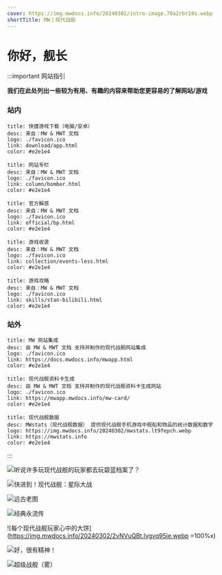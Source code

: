 ```yaml
---
cover: https://img.mwdocs.info/20240302/intro-image.70a2rbr24s.webp
shortTitle: MW丨现代战舰
---
```


# 你好，舰长

:::important 网站指引

**我们在此处列出一些较为有用、有趣的内容来帮助您更容易的了解网站/游戏**



### 站内

```component VPCard
title: 快捷游戏下载（电脑/安卓）
desc: 来自：MW & MWT 文档
logo: ./favicon.ico
link: download/app.html
color: #e2e1e4
```

```component VPCard
title: 网站专栏
desc: 来自：MW & MWT 文档
logo: ./favicon.ico
link: column/bomber.html
color: #e2e1e4
```

```component VPCard
title: 官方解惑
desc: 来自：MW & MWT 文档
logo: ./favicon.ico
link: official/bp.html
color: #e2e1e4
```

```component VPCard
title: 游戏收录
desc: 来自：MW & MWT 文档
logo: ./favicon.ico
link: collection/events-less.html
color: #e2e1e4
```

```component VPCard
title: 游戏攻略
desc: 来自：MW & MWT 文档
logo: ./favicon.ico
link: skills/stan-bilibili.html
color: #e2e1e4
```

### 站外

```component VPCard
title: MW 网站集成
desc: 由 MW & MWT 文档 支持并制作的现代战舰网站集成
logo: ./favicon.ico
link: https://docs.mwdocs.info/mwapp.html
color: #e2e1e4
```

```component VPCard
title: 现代战舰资料卡生成
desc: 由 MW & MWT 文档 支持并制作的现代战舰资料卡生成网站
logo: ./favicon.ico
link: https://mwapp.mwdocs.info/mw-card/
color: #e2e1e4
```

```component VPCard
title: 现代战舰数据
desc: MWstats（现代战舰数据） 提供现代战舰手机游戏中舰船和物品的统计数据和数字
logo: https://img.mwdocs.info/20240302/mwstats.lt9fepch.webp
link: https://mwstats.info
color: #e2e1e4
```

:::

![听说许多玩现代战舰的玩家都去玩碧蓝档案了？](https://img.mwdocs.info/20240302/mwdocs-index-aareset.1zhzzrk7n9.webp)

![快进到！现代战舰：星际大战](https://img.mwdocs.info/20240302/Image_1698843530122.ibuy0g2ux.webp)

![远古老图](https://img.mwdocs.info/20240302/9ec360d85ac8b120789b4d98b12c455d_720.ibuy0g2t4.webp)

![经典永流传](https://img.mwdocs.info/20240302/BeiWang-GO-html.60tze5oax3.webp)

![每个现代战舰玩家心中的大饼](https://img.mwdocs.info/20240302/2vNVuQBt.lvgvq95ie.webp =100%x)

![好，很有精神！](https://img.mwdocs.info/20240302/PkwGCfuT.1ov66m4zj0.webp)

![超级战舰（雾）](https://img.mwdocs.info/20240302/5Fz4euch.64dlbvhdm6.webp)
